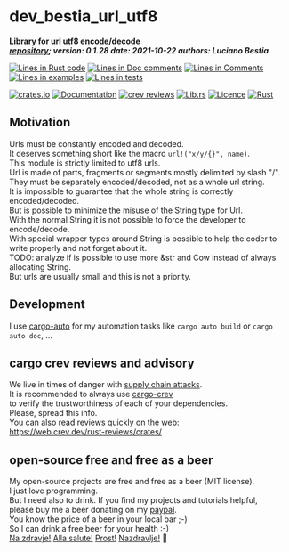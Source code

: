 [comment]: # (auto_md_to_doc_comments segment start A)

# dev_bestia_url_utf8

[comment]: # (auto_cargo_toml_to_md start)

**Library for url utf8 encode/decode**  
***[repository](https://github.com/lucianobestia/dev_bestia_url_utf8); version: 0.1.28  date: 2021-10-22 authors: Luciano Bestia***  

[comment]: # (auto_cargo_toml_to_md end)

[comment]: # (auto_lines_of_code start)
[![Lines in Rust code](https://img.shields.io/badge/Lines_in_Rust-135-green.svg)](https://github.com/LucianoBestia/dev_bestia_url_utf8/)
[![Lines in Doc comments](https://img.shields.io/badge/Lines_in_Doc_comments-79-blue.svg)](https://github.com/LucianoBestia/dev_bestia_url_utf8/)
[![Lines in Comments](https://img.shields.io/badge/Lines_in_comments-32-purple.svg)](https://github.com/LucianoBestia/dev_bestia_url_utf8/)
[![Lines in examples](https://img.shields.io/badge/Lines_in_examples-0-yellow.svg)](https://github.com/LucianoBestia/dev_bestia_url_utf8/)
[![Lines in tests](https://img.shields.io/badge/Lines_in_tests-38-orange.svg)](https://github.com/LucianoBestia/dev_bestia_url_utf8/)

[comment]: # (auto_lines_of_code end)

[comment]: # (auto_badges start)

[![crates.io](https://img.shields.io/crates/v/dev_bestia_url_utf8.svg)](https://crates.io/crates/dev_bestia_url_utf8) [![Documentation](https://docs.rs/dev_bestia_url_utf8/badge.svg)](https://docs.rs/dev_bestia_url_utf8/) [![crev reviews](https://web.crev.dev/rust-reviews/badge/crev_count/dev_bestia_url_utf8.svg)](https://web.crev.dev/rust-reviews/crate/dev_bestia_url_utf8/) [![Lib.rs](https://img.shields.io/badge/Lib.rs-rust-orange.svg)](https://lib.rs/crates/dev_bestia_url_utf8/) [![Licence](https://img.shields.io/badge/license-MIT-blue.svg)](https://github.com/LucianoBestia/dev_bestia_url_utf8/blob/master/LICENSE) [![Rust](https://github.com/LucianoBestia/dev_bestia_url_utf8/workflows/RustAction/badge.svg)](https://github.com/LucianoBestia/dev_bestia_url_utf8/actions)  

[comment]: # (auto_badges end)

## Motivation

Urls must be constantly encoded and decoded.  
It deserves something short like the macro `url!("x/y/{}", name)`.  
This module is strictly limited to utf8 urls.  
Url is made of parts, fragments or segments mostly delimited by slash "/".  
They must be separately encoded/decoded, not as a whole url string.  
It is impossible to guarantee that the whole string is correctly encoded/decoded.  
But is possible to minimize the misuse of the String type for Url.  
With the normal String it is not possible to force the developer to encode/decode.  
With special wrapper types around String is possible to help the coder to write properly and not forget about it.  
TODO: analyze if is possible to use more &str and Cow instead of always allocating String.  
But urls are usually small and this is not a priority.  

## Development

I use [cargo-auto](https://crates.io/crates/cargo-auto) for my automation tasks like `cargo auto build` or `cargo auto doc`, ...

## cargo crev reviews and advisory

We live in times of danger with [supply chain attacks](https://en.wikipedia.org/wiki/Supply_chain_attack).  
It is recommended to always use [cargo-crev](https://github.com/crev-dev/cargo-crev)  
to verify the trustworthiness of each of your dependencies.  
Please, spread this info.  
You can also read reviews quickly on the web:  
<https://web.crev.dev/rust-reviews/crates/>  

## open-source free and free as a beer

My open-source projects are free and free as a beer (MIT license).  
I just love programming.  
But I need also to drink. If you find my projects and tutorials helpful,  
please buy me a beer donating on my [paypal](https://www.paypal.com/paypalme/LucianoBestia).  
You know the price of a beer in your local bar ;-)  
So I can drink a free beer for your health :-)  
[Na zdravje!](https://translate.google.com/?hl=en&sl=sl&tl=en&text=Na%20zdravje&op=translate) [Alla salute!](https://dictionary.cambridge.org/dictionary/italian-english/alla-salute) [Prost!](https://dictionary.cambridge.org/dictionary/german-english/prost) [Nazdravlje!](https://matadornetwork.com/nights/how-to-say-cheers-in-50-languages/) 🍻

[comment]: # (auto_md_to_doc_comments segment end A)
